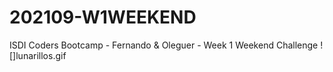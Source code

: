 # 202109-W1WEEKEND
ISDI Coders Bootcamp - Fernando &amp; Oleguer - Week 1 Weekend Challenge
![]lunarillos.gif

